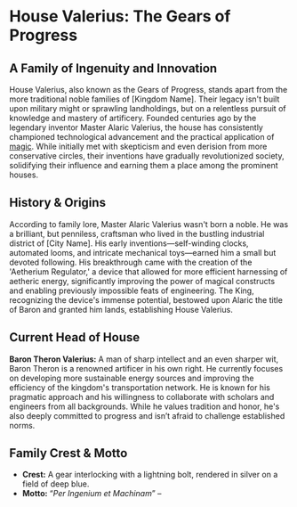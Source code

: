 # House Valerius: The Gears of Progress

## A Family of Ingenuity and Innovation

House Valerius, also known as the Gears of Progress, stands apart from the more traditional noble families of [Kingdom Name]. Their legacy isn't built upon military might or sprawling landholdings, but on a relentless pursuit of knowledge and mastery of artificery. Founded centuries ago by the legendary inventor Master Alaric Valerius, the house has consistently championed technological advancement and the practical application of [magic](/structure/mechanic/magic.md). While initially met with skepticism and even derision from more conservative circles, their inventions have gradually revolutionized society, solidifying their influence and earning them a place among the prominent houses.

## History & Origins

According to family lore, Master Alaric Valerius wasn't born a noble. He was a brilliant, but penniless, craftsman who lived in the bustling industrial district of [City Name]. His early inventions—self-winding clocks, automated looms, and intricate mechanical toys—earned him a small but devoted following. His breakthrough came with the creation of the 'Aetherium Regulator,' a device that allowed for more efficient harnessing of aetheric energy, significantly improving the power of magical constructs and enabling previously impossible feats of engineering. The King, recognizing the device's immense potential, bestowed upon Alaric the title of Baron and granted him lands, establishing House Valerius.

## Current Head of House

**Baron Theron Valerius:** A man of sharp intellect and an even sharper wit, Baron Theron is a renowned artificer in his own right. He currently focuses on developing more sustainable energy sources and improving the efficiency of the kingdom's transportation network. He is known for his pragmatic approach and his willingness to collaborate with scholars and engineers from all backgrounds. While he values tradition and honor, he's also deeply committed to progress and isn’t afraid to challenge established norms.

## Family Crest & Motto

*   **Crest:** A gear interlocking with a lightning bolt, rendered in silver on a field of deep blue.
*   **Motto:** “*Per Ingenium et Machinam*” – 
